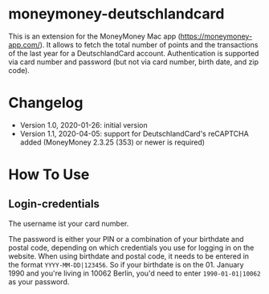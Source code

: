 # moneymoney-deutschlandcard

This is an extension for the MoneyMoney Mac app (https://moneymoney-app.com/). It allows to fetch the total number of points and the transactions of the last year for a DeutschlandCard account. Authentication is supported via card number and password (but not via card number, birth date, and zip code).

# Changelog 
- Version 1.0, 2020-01-26: initial version
- Version 1.1, 2020-04-05: support for DeutschlandCard's reCAPTCHA added
  (MoneyMoney 2.3.25 (353) or newer is required)

# How To Use
## Login-credentials

The username ist your card number.

The password is either your PIN or a combination of your birthdate and postal code, depending on which credentials you use for logging in on the website. When using birthdate and postal code, it needs to be entered in the format ```YYYY-MM-DD|123456```. So if your birthdate is on the 01. January 1990 and you're living in 10062 Berlin, you'd need to enter ```1990-01-01|10062``` as your password.
